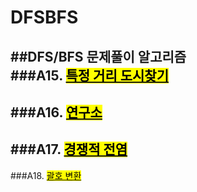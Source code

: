 # DFSBFS
##DFS/BFS 문제풀이 알고리즘</br>
###A15. [<mark>특정 거리 도시찾기</mark>](https://www.acmicpc.net/problem/18352)
  ---
###A16. [<mark>연구소</mark>](https://www.acmicpc.net/problem/14502)
  ---
###A17. [<mark>경쟁적 전염</mark>](https://www.acmicpc.net/problem/18405)
  ---
###A18. [<mark>괄호 변환</mark>](https://school.programmers.co.kr/learn/courses/30/lessons/60058)
